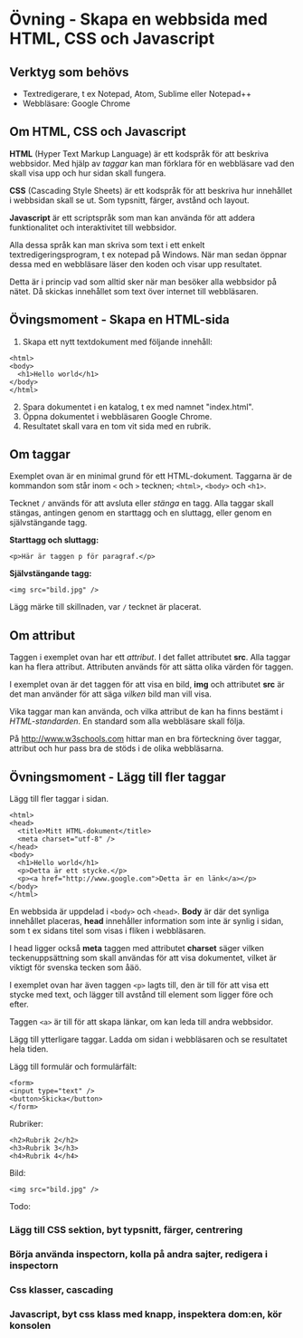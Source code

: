 # Övning - Skapa en webbsida med HTML, CSS och Javascript

## Verktyg som behövs

* Textredigerare, t ex Notepad, Atom, Sublime eller Notepad++
* Webbläsare: Google Chrome

## Om HTML, CSS och Javascript

**HTML** (Hyper Text Markup Language) är ett kodspråk för att beskriva webbsidor. Med hjälp av *taggar* kan man förklara för en webbläsare vad den skall visa upp och hur sidan skall fungera.

**CSS** (Cascading Style Sheets) är ett kodspråk för att beskriva hur innehållet i webbsidan skall se ut. Som typsnitt, färger, avstånd och layout.

**Javascript** är ett scriptspråk som man kan använda för att addera funktionalitet och interaktivitet till webbsidor.

Alla dessa språk kan man skriva som text i ett enkelt textredigeringsprogram, t ex notepad på Windows. När man sedan öppnar dessa med en webbläsare läser den koden och visar upp resultatet.

Detta är i princip vad som alltid sker när man besöker alla webbsidor på nätet. Då skickas innehållet som text över internet till webbläsaren.

## Övingsmoment - Skapa en HTML-sida

1. Skapa ett nytt textdokument med följande innehåll:

```
<html>
<body>
  <h1>Hello world</h1>
</body>
</html>
```
2. Spara dokumentet i en katalog, t ex med namnet "index.html".
3. Öppna dokumentet i webbläsaren Google Chrome.
4. Resultatet skall vara en tom vit sida med en rubrik.

## Om taggar

Exemplet ovan är en minimal grund för ett HTML-dokument. Taggarna är de kommandon som står inom ``<`` och ``>`` tecknen; ``<html>``, ``<body>`` och ``<h1>``.

Tecknet ``/`` används för att avsluta eller *stänga* en tagg. Alla taggar skall stängas, antingen genom en starttagg och en sluttagg, eller genom en självstängande tagg.

**Starttagg och sluttagg:**

```
<p>Här är taggen p för paragraf.</p>
```

**Självstängande tagg:**

```
<img src="bild.jpg" />
```

Lägg märke till skillnaden, var ``/`` tecknet är placerat.

## Om attribut

Taggen i exemplet ovan har ett *attribut*. I det fallet attributet **src**. Alla taggar kan ha flera attribut. Attributen används för att sätta olika värden för taggen.

I exemplet ovan är det taggen för att visa en bild, **img** och attributet **src** är det man använder för att säga *vilken* bild man vill visa.

Vika taggar man kan använda, och vilka attribut de kan ha finns bestämt i *HTML-standarden*. En standard som alla webbläsare skall följa.

På http://www.w3schools.com hittar man en bra förteckning över taggar, attribut och hur pass bra de stöds i de olika webbläsarna.

## Övningsmoment - Lägg till fler taggar

Lägg till fler taggar i sidan.

```
<html>
<head>
  <title>Mitt HTML-dokument</title>
  <meta charset="utf-8" />
</head>
<body>
  <h1>Hello world</h1>
  <p>Detta är ett stycke.</p>
  <p><a href="http://www.google.com">Detta är en länk</a></p>
</body>
</html>
```

En webbsida är uppdelad i ``<body>`` och ``<head>``. **Body** är där det synliga innehållet placeras, **head** innehåller information som inte är synlig i sidan, som t ex sidans titel som visas i fliken i webbläsaren.

I head ligger också **meta** taggen med attributet **charset** säger vilken teckenuppsättning som skall användas för att visa dokumentet, vilket är viktigt för svenska tecken som åäö.

I exemplet ovan har även taggen ``<p>`` lagts till, den är till för att visa ett stycke med text, och lägger till avstånd till element som ligger före och efter.

Taggen ``<a>`` är till för att skapa länkar, om kan leda till andra webbsidor.

Lägg till ytterligare taggar. Ladda om sidan i webbläsaren och se resultatet hela tiden.

Lägg till formulär och formulärfält:

```
<form>
<input type="text" />
<button>Skicka</button>
</form>
```

Rubriker:

```
<h2>Rubrik 2</h2>
<h3>Rubrik 3</h3>
<h4>Rubrik 4</h4>
```

Bild:

```
<img src="bild.jpg" />
```

Todo:


### Lägg till CSS sektion, byt typsnitt, färger, centrering

### Börja använda inspectorn, kolla på andra sajter, redigera i inspectorn

### Css klasser, cascading

### Javascript, byt css klass med knapp, inspektera dom:en, kör konsolen
